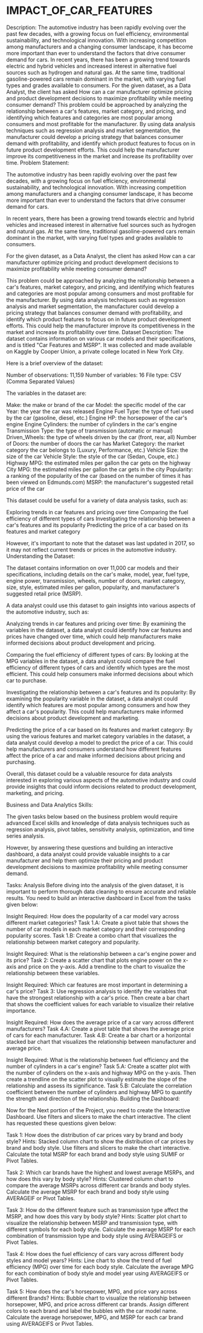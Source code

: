 # IMPACT_OF_CAR_FEATURES
Description:
The automotive industry has been rapidly evolving over the past few decades, with a growing focus on fuel efficiency, environmental sustainability, and technological innovation. With increasing competition among manufacturers and a changing consumer landscape, it has become more important than ever to understand the factors that drive consumer demand for cars.
In recent years, there has been a growing trend towards electric and hybrid vehicles and increased interest in alternative fuel sources such as hydrogen and natural gas. At the same time, traditional gasoline-powered cars remain dominant in the market, with varying fuel types and grades available to consumers.
For the given dataset, as a Data Analyst, the client has asked How can a car manufacturer optimize pricing and product development decisions to maximize profitability while meeting consumer demand?
This problem could be approached by analyzing the relationship between a car's features, market category, and pricing, and identifying which features and categories are most popular among consumers and most profitable for the manufacturer. By using data analysis techniques such as regression analysis and market segmentation, the manufacturer could develop a pricing strategy that balances consumer demand with profitability, and identify which product features to focus on in future product development efforts. This could help the manufacturer improve its competitiveness in the market and increase its profitability over time.
Problem Statement:

The automotive industry has been rapidly evolving over the past few decades, with a growing focus on fuel efficiency, environmental sustainability, and technological innovation. With increasing competition among manufacturers and a changing consumer landscape, it has become more important than ever to understand the factors that drive consumer demand for cars.

In recent years, there has been a growing trend towards electric and hybrid vehicles and increased interest in alternative fuel sources such as hydrogen and natural gas. At the same time, traditional gasoline-powered cars remain dominant in the market, with varying fuel types and grades available to consumers.

For the given dataset, as a Data Analyst, the client has asked How can a car manufacturer optimize pricing and product development decisions to maximize profitability while meeting consumer demand?

This problem could be approached by analyzing the relationship between a car's features, market category, and pricing, and identifying which features and categories are most popular among consumers and most profitable for the manufacturer. By using data analysis techniques such as regression analysis and market segmentation, the manufacturer could develop a pricing strategy that balances consumer demand with profitability, and identify which product features to focus on in future product development efforts. This could help the manufacturer improve its competitiveness in the market and increase its profitability over time.
Dataset Description:
The dataset contains information on various car models and their specifications, and is titled "Car Features and MSRP". It was collected and made available on Kaggle by Cooper Union, a private college located in New York City.

Here is a brief overview of the dataset:

Number of observations: 11,159
Number of variables: 16
File type: CSV (Comma Separated Values)

The variables in the dataset are:

Make: the make or brand of the car
Model: the specific model of the car
Year: the year the car was released
Engine Fuel Type: the type of fuel used by the car (gasoline, diesel, etc.)
Engine HP: the horsepower of the car's engine
Engine Cylinders: the number of cylinders in the car's engine
Transmission Type: the type of transmission (automatic or manual)
Driven_Wheels: the type of wheels driven by the car (front, rear, all)
Number of Doors: the number of doors the car has
Market Category: the market category the car belongs to (Luxury, Performance, etc.)
Vehicle Size: the size of the car 
Vehicle Style: the style of the car (Sedan, Coupe, etc.)
Highway MPG: the estimated miles per gallon the car gets on the highway
City MPG: the estimated miles per gallon the car gets in the city
Popularity: a ranking of the popularity of the car (based on the number of times it has been viewed on Edmunds.com)
MSRP: the manufacturer's suggested retail price of the car

This dataset could be useful for a variety of data analysis tasks, such as:

Exploring trends in car features and pricing over time
Comparing the fuel efficiency of different types of cars
Investigating the relationship between a car's features and its popularity
Predicting the price of a car based on its features and market category

However, it's important to note that the dataset was last updated in 2017, so it may not reflect current trends or prices in the automotive industry.
Understanding the Dataset:

The dataset contains information on over 11,000 car models and their specifications, including details on the car's make, model, year, fuel type, engine power, transmission, wheels, number of doors, market category, size, style, estimated miles per gallon, popularity, and manufacturer's suggested retail price (MSRP).

A data analyst could use this dataset to gain insights into various aspects of the automotive industry, such as:

Analyzing trends in car features and pricing over time: By examining the variables in the dataset, a data analyst could identify how car features and prices have changed over time, which could help manufacturers make informed decisions about product development and pricing.

Comparing the fuel efficiency of different types of cars: By looking at the MPG variables in the dataset, a data analyst could compare the fuel efficiency of different types of cars and identify which types are the most efficient. This could help consumers make informed decisions about which car to purchase.

Investigating the relationship between a car's features and its popularity: By examining the popularity variable in the dataset, a data analyst could identify which features are most popular among consumers and how they affect a car's popularity. This could help manufacturers make informed decisions about product development and marketing.

Predicting the price of a car based on its features and market category: By using the various features and market category variables in the dataset, a data analyst could develop a model to predict the price of a car. This could help manufacturers and consumers understand how different features affect the price of a car and make informed decisions about pricing and purchasing.

Overall, this dataset could be a valuable resource for data analysts interested in exploring various aspects of the automotive industry and could provide insights that could inform decisions related to product development, marketing, and pricing.

Business and Data Analytics Skills:

The given tasks below based on the business problem would require advanced Excel skills and knowledge of data analysis techniques such as regression analysis, pivot tables, sensitivity analysis, optimization, and time series analysis. 

However, by answering these questions and building an interactive dashboard, a data analyst could provide valuable insights to a car manufacturer and help them optimize their pricing and product development decisions to maximize profitability while meeting consumer demand.

Tasks: Analysis 
Before diving into the analysis of the given dataset, it is important to perform thorough data cleaning to ensure accurate and reliable results. You need to build an interactive dashboard in Excel from the tasks given below:

Insight Required: How does the popularity of a car model vary across different market categories?
Task 1.A: Create a pivot table that shows the number of car models in each market category and their corresponding popularity scores.
Task 1.B: Create a combo chart that visualizes the relationship between market category and popularity.

Insight Required: What is the relationship between a car's engine power and its price?
Task 2:  Create a scatter chart that plots engine power on the x-axis and price on the y-axis. Add a trendline to the chart to visualize the relationship between these variables.

Insight Required: Which car features are most important in determining a car's price? 
Task 3: Use regression analysis to identify the variables that have the strongest relationship with a car's price. Then create a bar chart that shows the coefficient values for each variable to visualize their relative importance.

Insight Required: How does the average price of a car vary across different manufacturers?
Task 4.A: Create a pivot table that shows the average price of cars for each manufacturer. 
Task 4.B: Create a bar chart or a horizontal stacked bar chart that visualizes the relationship between manufacturer and average price.

Insight Required: What is the relationship between fuel efficiency and the number of cylinders in a car's engine?
Task 5.A: Create a scatter plot with the number of cylinders on the x-axis and highway MPG on the y-axis. Then create a trendline on the scatter plot to visually estimate the slope of the relationship and assess its significance.
Task 5.B: Calculate the correlation coefficient between the number of cylinders and highway MPG to quantify the strength and direction of the relationship.
Building the Dashboard:

Now for the Next portion of the Project, you need to create the Interactive Dashboard. 
Use filters and slicers to make the chart interactive. The client has requested these questions given below:

Task 1: How does the distribution of car prices vary by brand and body style?
Hints: Stacked column chart to show the distribution of car prices by brand and body style. Use filters and slicers to make the chart interactive. Calculate the total MSRP for each brand and body style using SUMIF or Pivot Tables.

 
Task 2: Which car brands have the highest and lowest average MSRPs, and how does this vary by body style?
Hints: Clustered column chart to compare the average MSRPs across different car brands and body styles. Calculate the average MSRP for each brand and body style using AVERAGEIF or Pivot Tables.


Task 3: How do the different feature such as transmission type affect the MSRP, and how does this vary by body style?
Hints: Scatter plot chart to visualize the relationship between MSRP and transmission type, with different symbols for each body style. Calculate the average MSRP for each combination of transmission type and body style using AVERAGEIFS or Pivot Tables.

Task 4: How does the fuel efficiency of cars vary across different body styles and model years? 
Hints: Line chart to show the trend of fuel efficiency (MPG) over time for each body style. Calculate the average MPG for each combination of body style and model year using AVERAGEIFS or Pivot Tables.

Task 5: How does the car's horsepower, MPG, and price vary across different Brands?
Hints: Bubble chart to visualize the relationship between horsepower, MPG, and price across different car brands. Assign different colors to each brand and label the bubbles with the car model name. Calculate the average horsepower, MPG, and MSRP for each car brand using AVERAGEIFS or Pivot Tables.
